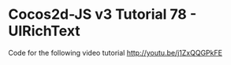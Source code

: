 Cocos2d-JS v3 Tutorial 78 - UIRichText
======================================

Code for the following video tutorial http://youtu.be/j1ZxQQGPkFE
